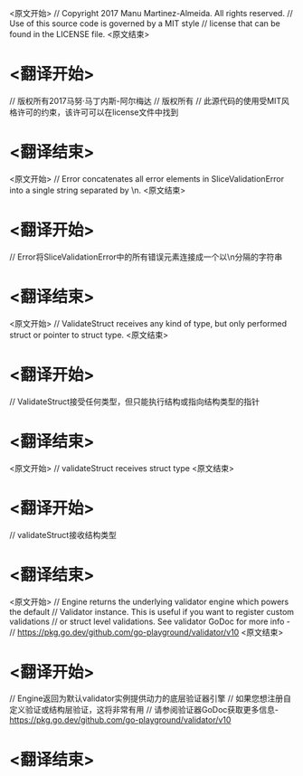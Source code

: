 
<原文开始>
// Copyright 2017 Manu Martinez-Almeida. All rights reserved.
// Use of this source code is governed by a MIT style
// license that can be found in the LICENSE file.
<原文结束>

# <翻译开始>
// 版权所有2017马努·马丁内斯-阿尔梅达
// 版权所有
// 此源代码的使用受MIT风格许可的约束，该许可可以在license文件中找到
# <翻译结束>


<原文开始>
// Error concatenates all error elements in SliceValidationError into a single string separated by \n.
<原文结束>

# <翻译开始>
// Error将SliceValidationError中的所有错误元素连接成一个以\n分隔的字符串
# <翻译结束>


<原文开始>
// ValidateStruct receives any kind of type, but only performed struct or pointer to struct type.
<原文结束>

# <翻译开始>
// ValidateStruct接受任何类型，但只能执行结构或指向结构类型的指针
# <翻译结束>


<原文开始>
// validateStruct receives struct type
<原文结束>

# <翻译开始>
// validateStruct接收结构类型
# <翻译结束>


<原文开始>
// Engine returns the underlying validator engine which powers the default
// Validator instance. This is useful if you want to register custom validations
// or struct level validations. See validator GoDoc for more info -
// https://pkg.go.dev/github.com/go-playground/validator/v10
<原文结束>

# <翻译开始>
// Engine返回为默认validator实例提供动力的底层验证器引擎
// 如果您想注册自定义验证或结构层验证，这将非常有用
// 请参阅验证器GoDoc获取更多信息- https://pkg.go.dev/github.com/go-playground/validator/v10
# <翻译结束>

